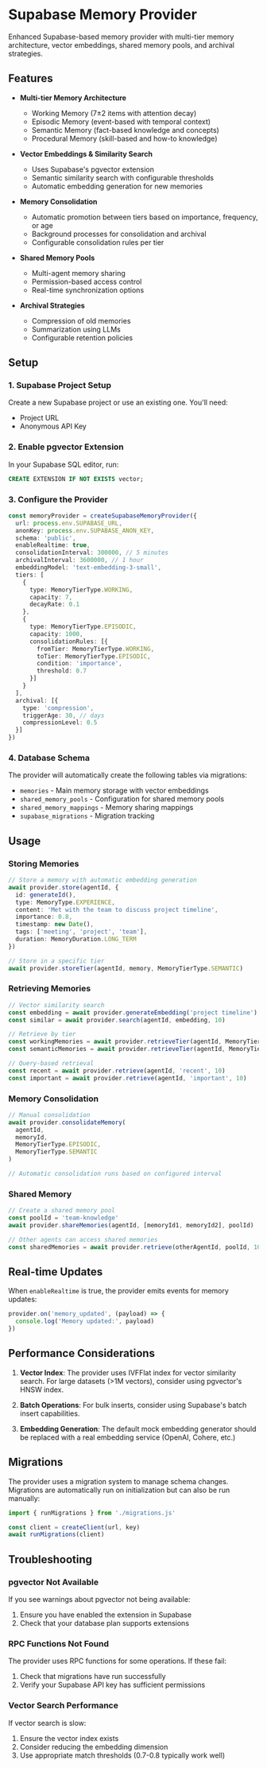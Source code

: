 # Supabase Memory Provider

Enhanced Supabase-based memory provider with multi-tier memory architecture, vector embeddings, shared memory pools, and archival strategies.

## Features

- **Multi-tier Memory Architecture**
  - Working Memory (7±2 items with attention decay)
  - Episodic Memory (event-based with temporal context)
  - Semantic Memory (fact-based knowledge and concepts)
  - Procedural Memory (skill-based and how-to knowledge)

- **Vector Embeddings & Similarity Search**
  - Uses Supabase's pgvector extension
  - Semantic similarity search with configurable thresholds
  - Automatic embedding generation for new memories

- **Memory Consolidation**
  - Automatic promotion between tiers based on importance, frequency, or age
  - Background processes for consolidation and archival
  - Configurable consolidation rules per tier

- **Shared Memory Pools**
  - Multi-agent memory sharing
  - Permission-based access control
  - Real-time synchronization options

- **Archival Strategies**
  - Compression of old memories
  - Summarization using LLMs
  - Configurable retention policies

## Setup

### 1. Supabase Project Setup

Create a new Supabase project or use an existing one. You'll need:
- Project URL
- Anonymous API Key

### 2. Enable pgvector Extension

In your Supabase SQL editor, run:

```sql
CREATE EXTENSION IF NOT EXISTS vector;
```

### 3. Configure the Provider

```typescript
const memoryProvider = createSupabaseMemoryProvider({
  url: process.env.SUPABASE_URL,
  anonKey: process.env.SUPABASE_ANON_KEY,
  schema: 'public',
  enableRealtime: true,
  consolidationInterval: 300000, // 5 minutes
  archivalInterval: 3600000, // 1 hour
  embeddingModel: 'text-embedding-3-small',
  tiers: [
    {
      type: MemoryTierType.WORKING,
      capacity: 7,
      decayRate: 0.1
    },
    {
      type: MemoryTierType.EPISODIC,
      capacity: 1000,
      consolidationRules: [{
        fromTier: MemoryTierType.WORKING,
        toTier: MemoryTierType.EPISODIC,
        condition: 'importance',
        threshold: 0.7
      }]
    }
  ],
  archival: [{
    type: 'compression',
    triggerAge: 30, // days
    compressionLevel: 0.5
  }]
})
```

### 4. Database Schema

The provider will automatically create the following tables via migrations:

- `memories` - Main memory storage with vector embeddings
- `shared_memory_pools` - Configuration for shared memory pools
- `shared_memory_mappings` - Memory sharing mappings
- `supabase_migrations` - Migration tracking

## Usage

### Storing Memories

```typescript
// Store a memory with automatic embedding generation
await provider.store(agentId, {
  id: generateId(),
  type: MemoryType.EXPERIENCE,
  content: 'Met with the team to discuss project timeline',
  importance: 0.8,
  timestamp: new Date(),
  tags: ['meeting', 'project', 'team'],
  duration: MemoryDuration.LONG_TERM
})

// Store in a specific tier
await provider.storeTier(agentId, memory, MemoryTierType.SEMANTIC)
```

### Retrieving Memories

```typescript
// Vector similarity search
const embedding = await provider.generateEmbedding('project timeline')
const similar = await provider.search(agentId, embedding, 10)

// Retrieve by tier
const workingMemories = await provider.retrieveTier(agentId, MemoryTierType.WORKING)
const semanticMemories = await provider.retrieveTier(agentId, MemoryTierType.SEMANTIC)

// Query-based retrieval
const recent = await provider.retrieve(agentId, 'recent', 10)
const important = await provider.retrieve(agentId, 'important', 10)
```

### Memory Consolidation

```typescript
// Manual consolidation
await provider.consolidateMemory(
  agentId,
  memoryId,
  MemoryTierType.EPISODIC,
  MemoryTierType.SEMANTIC
)

// Automatic consolidation runs based on configured interval
```

### Shared Memory

```typescript
// Create a shared memory pool
const poolId = 'team-knowledge'
await provider.shareMemories(agentId, [memoryId1, memoryId2], poolId)

// Other agents can access shared memories
const sharedMemories = await provider.retrieve(otherAgentId, poolId, 10)
```

## Real-time Updates

When `enableRealtime` is true, the provider emits events for memory updates:

```typescript
provider.on('memory_updated', (payload) => {
  console.log('Memory updated:', payload)
})
```

## Performance Considerations

1. **Vector Index**: The provider uses IVFFlat index for vector similarity search. For large datasets (>1M vectors), consider using pgvector's HNSW index.

2. **Batch Operations**: For bulk inserts, consider using Supabase's batch insert capabilities.

3. **Embedding Generation**: The default mock embedding generator should be replaced with a real embedding service (OpenAI, Cohere, etc.)

## Migrations

The provider uses a migration system to manage schema changes. Migrations are automatically run on initialization but can also be run manually:

```typescript
import { runMigrations } from './migrations.js'

const client = createClient(url, key)
await runMigrations(client)
```

## Troubleshooting

### pgvector Not Available
If you see warnings about pgvector not being available:
1. Ensure you have enabled the extension in Supabase
2. Check that your database plan supports extensions

### RPC Functions Not Found
The provider uses RPC functions for some operations. If these fail:
1. Check that migrations have run successfully
2. Verify your Supabase API key has sufficient permissions

### Vector Search Performance
If vector search is slow:
1. Ensure the vector index exists
2. Consider reducing the embedding dimension
3. Use appropriate match thresholds (0.7-0.8 typically work well)